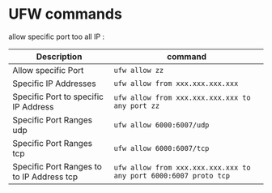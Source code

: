 # UFW commands

allow specific port too all IP : 



| Description | command  |
| ------------ | ------------ |
| Allow specific Port | `ufw allow zz`  |
| Specific IP Addresses | `ufw allow from xxx.xxx.xxx.xxx`|
| Specific Port to specific IP Address | `ufw allow from xxx.xxx.xxx.xxx to any port zz`|
| Specific Port Ranges udp | `ufw allow 6000:6007/udp`  |
| Specific Port Ranges tcp | `ufw allow 6000:6007/tcp`  |
| Specific Port Ranges to to IP Address tcp | `ufw allow from xxx.xxx.xxx.xxx to any port 6000:6007 proto tcp`  |



